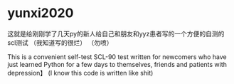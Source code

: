 # yunxi2020
这就是给刚刚学了几天py的新人给自己和朋友和yyz患者写的一个方便的自测的scl测试
（我知道写的很烂）
（勿喷）

This is a convenient self-test SCL-90 test written for newcomers who have just learned Python for a few days to themselves, friends and patients with depression】
(I know this code is written like shit)
